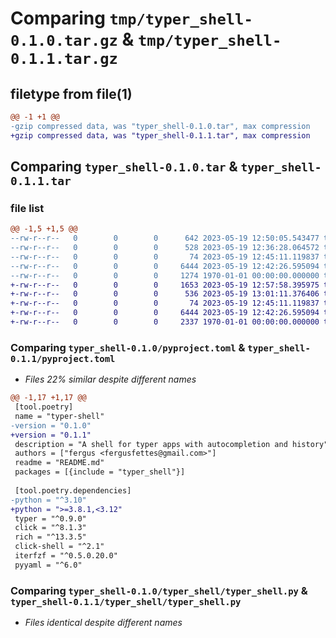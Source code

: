 # Comparing `tmp/typer_shell-0.1.0.tar.gz` & `tmp/typer_shell-0.1.1.tar.gz`

## filetype from file(1)

```diff
@@ -1 +1 @@
-gzip compressed data, was "typer_shell-0.1.0.tar", max compression
+gzip compressed data, was "typer_shell-0.1.1.tar", max compression
```

## Comparing `typer_shell-0.1.0.tar` & `typer_shell-0.1.1.tar`

### file list

```diff
@@ -1,5 +1,5 @@
--rw-r--r--   0        0        0      642 2023-05-19 12:50:05.543477 typer_shell-0.1.0/README.md
--rw-r--r--   0        0        0      528 2023-05-19 12:36:28.064572 typer_shell-0.1.0/pyproject.toml
--rw-r--r--   0        0        0       74 2023-05-19 12:45:11.119837 typer_shell-0.1.0/typer_shell/__init__.py
--rw-r--r--   0        0        0     6444 2023-05-19 12:42:26.595094 typer_shell-0.1.0/typer_shell/typer_shell.py
--rw-r--r--   0        0        0     1274 1970-01-01 00:00:00.000000 typer_shell-0.1.0/PKG-INFO
+-rw-r--r--   0        0        0     1653 2023-05-19 12:57:58.395975 typer_shell-0.1.1/README.md
+-rw-r--r--   0        0        0      536 2023-05-19 13:01:11.376406 typer_shell-0.1.1/pyproject.toml
+-rw-r--r--   0        0        0       74 2023-05-19 12:45:11.119837 typer_shell-0.1.1/typer_shell/__init__.py
+-rw-r--r--   0        0        0     6444 2023-05-19 12:42:26.595094 typer_shell-0.1.1/typer_shell/typer_shell.py
+-rw-r--r--   0        0        0     2337 1970-01-01 00:00:00.000000 typer_shell-0.1.1/PKG-INFO
```

### Comparing `typer_shell-0.1.0/pyproject.toml` & `typer_shell-0.1.1/pyproject.toml`

 * *Files 22% similar despite different names*

```diff
@@ -1,17 +1,17 @@
 [tool.poetry]
 name = "typer-shell"
-version = "0.1.0"
+version = "0.1.1"
 description = "A shell for typer apps with autocompletion and history"
 authors = ["fergus <fergusfettes@gmail.com>"]
 readme = "README.md"
 packages = [{include = "typer_shell"}]
 
 [tool.poetry.dependencies]
-python = "^3.10"
+python = ">=3.8.1,<3.12"
 typer = "^0.9.0"
 click = "^8.1.3"
 rich = "^13.3.5"
 click-shell = "^2.1"
 iterfzf = "^0.5.0.20.0"
 pyyaml = "^6.0"
```

### Comparing `typer_shell-0.1.0/typer_shell/typer_shell.py` & `typer_shell-0.1.1/typer_shell/typer_shell.py`

 * *Files identical despite different names*

